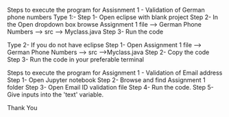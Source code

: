 Steps to execute the program for Assisnment 1 - Validation of German phone numbers
Type 1:-
Step 1- Open eclipse with blank project
Step 2- In the Open dropdown box browse Assignment 1 file --> German Phone Numbers --> src --> Myclass.java
Step 3- Run the code

Type 2- If you do not have eclipse 
Step 1- Open Assignment 1 file --> German Phone Numbers  --> src -->Myclass.java
Step 2- Copy the code
Step 3- Run the code in your preferable terminal


Steps to execute the program for Assignment 1 - Validation of Email address
Step 1- Open Jupyter notebook
Step 2- Browse and find Assignment 1 folder
Step 3- Open  Email ID validation file
Step 4- Run the code.
Step 5- Give inputs into the 'text' variable.

Thank You
